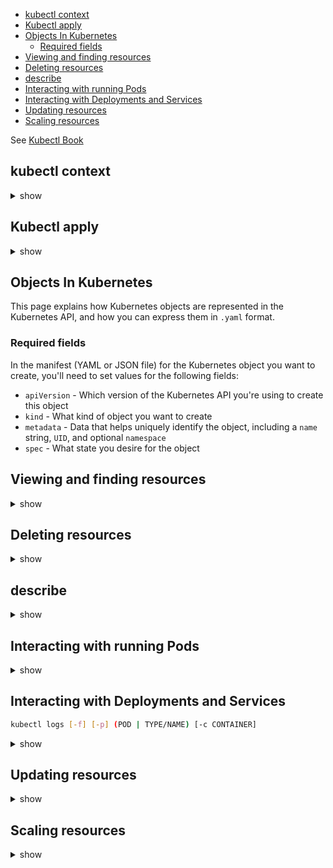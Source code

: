 - [kubectl context](#kubectl-context)
- [Kubectl apply](#kubectl-apply)
- [Objects In Kubernetes](#objects-in-kubernetes)
  - [Required fields](#required-fields)
- [Viewing and finding resources](#viewing-and-finding-resources)
- [Deleting resources](#deleting-resources)
- [describe](#describe)
- [Interacting with running Pods](#interacting-with-running-pods)
- [Interacting with Deployments and Services](#interacting-with-deployments-and-services)
- [Updating resources](#updating-resources)
- [Scaling resources](#scaling-resources)

See [Kubectl Book](https://kubectl.docs.kubernetes.io)

## kubectl context
<details><summary>show</summary>
<p>

```shell

kubectl config view # Show Merged kubeconfig settings.

# use multiple kubeconfig files at the same time and view merged config
KUBECONFIG=~/.kube/config:~/.kube/kubconfig2

kubectl config view

# Show merged kubeconfig settings and raw certificate data and exposed secrets
kubectl config view --raw 

# get the password for the e2e user
kubectl config view -o jsonpath='{.users[?(@.name == "e2e")].user.password}'

# get the certificate for the e2e user
kubectl config view --raw -o jsonpath='{.users[?(.name == "e2e")].user.client-certificate-data}' | base64 -d

kubectl config view -o jsonpath='{.users[].name}'    # display the first user
kubectl config view -o jsonpath='{.users[*].name}'   # get a list of users
kubectl config get-contexts                          # display list of contexts
kubectl config get-contexts -o name                  # get all context names
kubectl config current-context                       # display the current-context
kubectl config use-context my-cluster-name           # set the default context to my-cluster-name

kubectl config set-cluster my-cluster-name           # set a cluster entry in the kubeconfig

# configure the URL to a proxy server to use for requests made by this client in the kubeconfig
kubectl config set-cluster my-cluster-name --proxy-url=my-proxy-url

# add a new user to your kubeconf that supports basic auth
kubectl config set-credentials kubeuser/foo.kubernetes.com --username=kubeuser --password=kubepassword

# permanently save the namespace for all subsequent kubectl commands in that context.
kubectl config set-context --current --namespace=ggckad-s2

# set a context utilizing a specific username and namespace.
kubectl config set-context gce --user=cluster-admin --namespace=foo \
  && kubectl config use-context gce

kubectl config unset users.foo                       # delete user foo

# short alias to set/show context/namespace (only works for bash and bash-compatible shells, current context to be set before using kn to set namespace)
alias kx='f() { [ "$1" ] && kubectl config use-context $1 || kubectl config current-context ; } ; f'
alias kn='f() { [ "$1" ] && kubectl config set-context --current --namespace $1 || kubectl config view --minify | grep namespace | cut -d" " -f6 ; } ; f'
``` 
</p>
</details>

## Kubectl apply

<details><summary>show</summary>
<p>

`apply` manages applications through files defining Kubernetes resources. It creates and updates resources in a cluster through running `kubectl apply`. This is the recommended way of managing Kubernetes applications on production. See [Kubectl Book](https://kubectl.docs.kubernetes.io).
</p>
</details>


## Objects In Kubernetes

This page explains how Kubernetes objects are represented in the Kubernetes API, and how you can
express them in `.yaml` format.

### Required fields

In the manifest (YAML or JSON file) for the Kubernetes object you want to create, you'll need to set values for
the following fields:

* `apiVersion` - Which version of the Kubernetes API you're using to create this object
* `kind` - What kind of object you want to create
* `metadata` - Data that helps uniquely identify the object, including a `name` string, `UID`, and optional `namespace`
* `spec` - What state you desire for the object



## Viewing and finding resources

<details><summary>show</summary>
<p>

```shell
    # Get commands with basic output
    kubectl get services                          # List all services in the namespace
    kubectl get pods --all-namespaces             # List all pods in all namespaces
    kubectl get pods -o wide                      # List all pods in the current namespace, with more details
    kubectl get deployment my-dep                 # List a particular deployment
    kubectl get pods                              # List all pods in the namespace
    kubectl get pod my-pod -o yaml                # Get a pod's YAML

    # Describe commands with verbose output
    kubectl describe nodes my-node
    kubectl describe pods my-pod

    # List Services Sorted by Name
    kubectl get services --sort-by=.metadata.name

```
</p>
</details>

## Deleting resources

<details><summary>show</summary>
<p>

```shell
    kubectl delete -f ./pod.json                    # Delete a pod using the type and name specified in pod.json
    kubectl delete pod unwanted --now               # Delete a pod with no grace period
    kubectl delete pod,service baz foo              # Delete pods and services with same names "baz" and "foo"
    kubectl delete pods,services -l name=myLabel    # Delete pods and services with label name=myLabel
    kubectl -n my-ns delete pod,svc --all           # Delete all pods and services in namespace my-ns,
    # Delete all pods matching the awk pattern1 or pattern2
    kubectl get pods  -n mynamespace --no-headers=true | awk '/pattern1|pattern2/{print $1}' | xargs  kubectl delete -n mynamespace pod

```
</p>
</details>


## describe

<details><summary>show</summary>
<p>

```shell


```
</p>
</details>


## Interacting with running Pods

<details><summary>show</summary>
<p>

```bash
kubectl logs my-pod                                 # dump pod logs (stdout)
kubectl logs -l name=myLabel                        # dump pod logs, with label name=myLabel (stdout)
kubectl logs my-pod --previous                      # dump pod logs (stdout) for a previous instantiation of a container
kubectl logs my-pod -c my-container                 # dump pod container logs (stdout, multi-container case)
kubectl logs -l name=myLabel -c my-container        # dump pod container logs, with label name=myLabel (stdout)
kubectl logs my-pod -c my-container --previous      # dump pod container logs (stdout, multi-container case) for a previous instantiation of a container
kubectl logs -f my-pod                              # stream pod logs (stdout)
kubectl logs -f my-pod -c my-container              # stream pod container logs (stdout, multi-container case)
kubectl logs -f -l name=myLabel --all-containers    # stream all pods logs with label name=myLabel (stdout)
kubectl run -i --tty busybox --image=busybox:1.28 -- sh  # Run pod as interactive shell
kubectl run nginx --image=nginx -n mynamespace      # Start a single instance of nginx pod in the namespace of mynamespace
kubectl run nginx --image=nginx --dry-run=client -o yaml > pod.yaml
                                                    # Generate spec for running pod nginx and write it into a file called pod.yaml
kubectl attach my-pod -i                            # Attach to Running Container
kubectl port-forward my-pod 5000:6000               # Listen on port 5000 on the local machine and forward to port 6000 on my-pod
kubectl exec my-pod -- ls /                         # Run command in existing pod (1 container case)
kubectl exec --stdin --tty my-pod -- /bin/sh        # Interactive shell access to a running pod (1 container case)
kubectl exec my-pod -c my-container -- ls /         # Run command in existing pod (multi-container case)
kubectl debug my-pod -it --image=busybox:1.28       # Create an interactive debugging session within existing pod and immediately attach to it
kubectl debug node/my-node -it --image=busybox:1.28 # Create an interactive debugging session on a node and immediately attach to it
kubectl top pod                                     # Show metrics for all pods in the default namespace
kubectl top pod POD_NAME --containers               # Show metrics for a given pod and its containers
kubectl top pod POD_NAME --sort-by=cpu              # Show metrics for a given pod and sort it by 'cpu' or 'memory'


```
</p>
</details>



## Interacting with Deployments and Services

```bash
kubectl logs [-f] [-p] (POD | TYPE/NAME) [-c CONTAINER]
```

<details><summary>show</summary>
<p>

```bash

kubectl logs -p -c ruby web-1                             # If a container is crash looping and you want to print its logs after it exits, use the -p flag to look at the logs from containers that have exited.
kubectl logs -l app=nginx                                 # Print logs from all containers matching label
kubectl logs deploy/my-deployment                         # dump Pod logs for a Deployment (single-container case)
kubectl logs deploy/my-deployment -c my-container         # dump Pod logs for a Deployment (multi-container case)

kubectl port-forward svc/my-service 5000                  # listen on local port 5000 and forward to port 5000 on Service backend
kubectl port-forward svc/my-service 5000:my-service-port  # listen on local port 5000 and forward to Service target port with name <my-service-port>

kubectl port-forward deploy/my-deployment 5000:6000       # listen on local port 5000 and forward to port 6000 on a Pod created by <my-deployment>
kubectl exec deploy/my-deployment -- ls                   # run command in first Pod and first container in Deployment (single- or multi-container cases)
```

</p>
</details>

## Updating resources
<details><summary>show</summary>
<p>

```bash
kubectl set image deployment/frontend www=image:v2        # Rolling update "www" containers of "frontend" deployment, updating the image
kubectl rollout history deployment/frontend               # Check the history of deployments including the revision
kubectl rollout undo deployment/frontend                  # Rollback to the previous deployment
kubectl rollout undo deployment/frontend --to-revision=2  # Rollback to a specific revision
kubectl rollout status -w deployment/frontend             # Watch rolling update status of "frontend" deployment until completion
kubectl rollout restart deployment/frontend               # Rolling restart of the "frontend" depl
cat pod.json | kubectl replace -f -                       # Replace a pod based on the JSON passed into stdin

kubectl replace --force -f ./pod.json   # Force replace, delete and then re-create the resource. Will cause a service outage.

kubectl expose rc nginx --port=80 --target-port=8000    # Create a service for a replicated nginx, which serves on port 80 and connects to the containers on port 8000

kubectl get pod mypod -o yaml | sed 's/\(image: myimage\):.*$/\1:v4/' | kubectl replace -f - # Update a single-container pod's image version (tag) to v4

kubectl label pods my-pod new-label=awesome                   # Add a Label
kubectl label pods my-pod new-label-                          # Remove a label
kubectl label pods my-pod new-label=new-value --overwrite     # Overwrite an existing value
kubectl annotate pods my-pod icon-url=http://goo.gl/XXBTWq    # Add an annotation
kubectl annotate pods my-pod icon-url-                        # Remove annotation
kubectl autoscale deployment foo --min=2 --max=10             # Auto scale a deployment "foo"
```

</p>
</details>


## Scaling resources
<details><summary>show</summary>
<p>

```bash
kubectl scale --replicas=3 rs/foo                                 # Scale a replicaset named 'foo' to 3
kubectl scale --replicas=3 -f foo.yaml                            # Scale a resource specified in "foo.yaml" to 3
kubectl scale --current-replicas=2 --replicas=3 deployment/mysql  # If the deployment named mysql's current size is 2, scale mysql to 3
kubectl scale --replicas=5 rc/foo rc/bar rc/baz                   # Scale multiple replication controllers
```
</p>
</details>